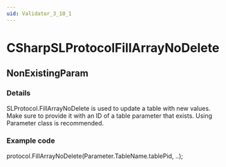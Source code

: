 ```yaml
---
uid: Validator_3_10_1
---
```


# CSharpSLProtocolFillArrayNoDelete

## NonExistingParam

<!-- Description, Properties, ... sections are auto-generated. -->
<!-- REPLACE ME AUTO-GENERATION -->

### Details

SLProtocol.FillArrayNoDelete is used to update a table with new values.
Make sure to provide it with an ID of a table parameter that exists.
Using Parameter class is recommended.

### Example code

protocol.FillArrayNoDelete(Parameter.TableName.tablePid, ..);
